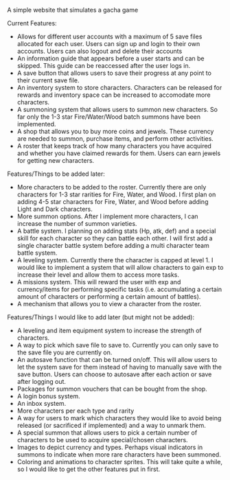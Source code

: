 A simple website that simulates a gacha game

Current Features:
* Allows for different user accounts with a maximum of 5 save files allocated for each user. Users can sign up and login to their own accounts. Users can also logout and delete their accounts
* An information guide that appears before a user starts and can be skipped. This guide can be reaccessed after the user logs in.
* A save button that allows users to save their progress at any point to their current save file.
* An inventory system to store characters. Characters can be released for rewards and inventory space can be increased to accomodate more characters.
* A summoning system that allows users to summon new characters. So far only the 1-3 star Fire/Water/Wood batch summons have been implemented.
* A shop that allows you to buy more coins and jewels. These currency are needed to summon, purchase items, and perform other activities.
* A roster that keeps track of how many characters you have acquired and whether you have claimed rewards for them. Users can earn jewels for getting new characters.

Features/Things to be added later:
* More characters to be added to the roster. Currently there are only characters for 1-3 star rarities for Fire, Water, and Wood. I first plan on adding 4-5 star characters for Fire, Water, and Wood before adding Light and Dark characters.
* More summon options. After I implement more characters, I can increase the number of summon varieties.
* A battle system. I planning on adding stats (Hp, atk, def) and a special skill for each character so they can battle each other. I will first add a single character battle system before adding a multi character team battle system.
* A leveling system. Currently there the character is capped at level 1. I would like to implement a system that will allow characters to gain exp to increase their level and allow them to access more tasks.
* A missions system. This will reward the user with exp and currency/items for performing specific tasks (i.e. accumulating a certain amount of characters or performing a certain amount of battles). 
* A mechanism that allows you to view a character from the roster.

Features/Things I would like to add later (but might not be added):
* A leveling and item equipment system to increase the strength of characters.
* A way to pick which save file to save to. Currently you can only save to the save file you are currently on.
* An autosave function that can be turned on/off. This will allow users to let the system save for them instead of having to manually save with the save button. Users can choose to autosave after each action or save after logging out. 
* Packages for summon vouchers that can be bought from the shop.
* A login bonus system.
* An inbox system.
* More characters per each type and rarity
* A way for users to mark which characters they would like to avoid being released (or sacrificed if implemented) and a way to unmark them.
* A special summon that allows users to pick a certain number of characters to be used to acquire special/chosen characters.
* Images to depict currency and types. Perhaps visual indicators in summons to indicate when more rare characters have been summoned.
* Coloring and animations to character sprites. This will take quite a while, so I would like to get the other features put in first.
